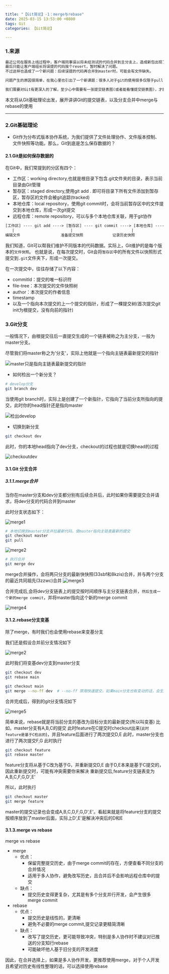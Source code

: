 ```yaml
---

title: "【Git简论】-1：merge与rebase"
date: 2025-03-15 13:53:00 +0800
tags: Git
categories: 【Git简论】

---
```


### 1.来源
```txt
最近公司在服务上线过程中，客户端同事误以将未经测试的代码合并到主分支上，造成新包出现了问题。
最后只能让客户端组长将误提的代码挨个revert，暂时解决了问题。
不过这样也造成了一个新问题：后续误提的代码再合并到master时，可能会有文件缺失。

问题产生的原因很简单，在我心里也引出了一个新课题：很多人对于git的使用很多仅限于pull,push,merge等操作

我们需要对Git有更深入的了解，至少心中需要有一张提交链表图(或者能看懂提交链表图)，才能避免在Git使用过程中出错
```

本文将从Git基础理论出发，展开讲讲Git的提交链表，以及分支合并中merge与rebase的使用

---

### 2.Git基础理论

* Git作为分布式版本协作系统，为我们提供了文件处理协作、文件版本控制、文件快照等功能。那么，Git到底是怎么保存数据的？

#### 2.1.Git是如何保存数据的

在Git中，我们常提到的分区有四个：

* 工作区：working directory,也就是根目录下包含.git文件夹的目录，表示当前目录由Git管理
* 暂存区：staged directory,使用git add . 即可将目录下所有文件添加到暂存区，暂存区的文件会被git追踪(tracked)
* 本地仓库：local repository，使用git commit时，会将当前暂存区中的文件提交到本地仓库，形成一次git提交
* 远程仓库：remote repository，可以与多个本地仓库关联，用于git协作

```txt
[工作区] ---- git add ----> [暂存区] ---- git commit ----> [本地仓库] ---- git push ----> [远程仓库]
   |                         |                          |                          |
编辑文件                  准备提交快照             记录历史快照             同步到远程
```

我们知道，Git可以帮我们维护不同版本的代码数据。实际上，Git维护的是每个版本的`文件快照`。
也就是说，在每次提交时，Git会将`暂存区`中的所有文件以快照形式提交到`.git`文件夹下，形成一次提交。

在一次提交中，往往存储了以下内容：
* commitId：提交的唯一标识符
* file-tree：本次提交的文件快照树
* author：本次提交的作者信息
* timestamp
* 以及一个指向本次提交的上一个提交的指针，形成了一棵提交树(首次提交git init为根提交，没有向前的指针)

### 3.Git分支

一般情况下，由根提交往后一直提交生成的一个链表被称之为主分支，一般为master分支。

尽管我们将master称之为'分支'，实际上他就是一个指向主链表最新提交的指针

![master只是指向主链表最新提交的指针](assets/pic/2025-03-15/master只是指向主链表最新提交的指针.png)

* 如何检出一个新分支？

```zsh
# develop分支
git branch dev
```

当使用git branch时，实际上是创建了一个新指针，它指向了当前分支所指向的提交，此时你的head指针还是指向master

![检出develop](assets/pic/2025-03-15/检出develop.png)

* 切换到新分支
```zsh
git checkout dev

```

此时，你的本地head指向了dev分支，checkout的过程也就是切换head的过程

![checkoutdev](../../assets/pic/2025-03-15/checkoutdev.png)

#### 3.1.Git 分支合并

##### 3.1.1.merge合并

当你在master分支和dev分支都分别有后续合并后，此时如果你需要提交合并请求，将dev分支的代码合并到master

此时分支状态如下：

![merge1](assets/pic/2025-03-15/merge1.png)


```zsh
# 本地切换到master分支并拉最新代码，使master指向主链表最新的提交
git checkout master
git pull
```

![merge2](assets/pic/2025-03-15/merge2.png)


```zsh
# 执行合并
git merge dev
```

merge合并操作，会将两只分支的最新快快照(33sbf和8kzis)合并，并与两个分支的最近共同祖先(3zzwc)合并
![merge3](assets/pic/2025-03-15/merge3.png)

合并完成后,会将dev分支链表上的提交按时间顺序与主分支链表合并，`然后生成一个新的merge commit`，并将master指向这个新的merge commit

![merge4](assets/pic/2025-03-15/merge4.png)


#### 3.1.2.rebase分支变基
除了merge，有时我们也会使用rebase来变基分支

我们还是假设合并前分支情况如下

![merge2](assets/pic/2025-03-15/merge2.png)


此时我们将变基dev分支到master分支

```zsh
git checkout dev
git rebase main

git checkout main
git merge --no-ff dev  # --no-ff 禁用快速提交，如果main分支也有变动的话，会生成一个新的合并提交
```

合并完成后，得到的git分支情况如下

![merge5](assets/pic/2025-03-15/merge5.png)


简单来说，rebase就是将当前分支的基改为目标分支的最新提交(所以叫变基)
比如，master分支有A,B,C的提交
此时feature在C提交时checkout出来(`此时feature是基于C检出的`)，并且feature后面进行了两次提交D,E
此时，master分支也进行了两次提交F,G
此时执行

```zsh
git checkout feature
git rebase master
```

feature分支将从基于C改为基于G，并重新提交D,E
由于D,E本来是基于C提交的，因此重新提交时，可能有冲突需要你来解决
重新提交后,feature分支链表变为A,B,C,F,G,D',E'

所以，此时执行

```zsh
git checkout master
git merge feature
```

master的提交记录也会变成A,B,C,D,F,G,D',E'。看起来就是将feature分支的提交按顺序放到了master后面，实际上D',E'是解决冲突后的D和E

#### 3.1.3.merge vs rebase

merge vs rebase

* merge
  * 优点：
    * 保留完整提交历史，由于merge commit的存在，方便查看不同分支的合并情况
    * 适用于多人协作，避免改写历史，且合并后不会影响远程仓库中的提交
  * 缺点：
    * 提交历史变得更复杂，尤其是有多个分支并行开发，会产生很多merge commit
* rebase
  * 优点：
    * 提交历史是线性的，更清晰
    * 避免不必要的merge commit,提交记录更精简清晰
  * 缺点：
    * 改写了提交历史，更可能导致冲突，特别是多人协作时不建议对已推送的分支知行rebase
    * 可能破坏他人基于旧分支的开发进度

因此，在合并选择上，如果是多人协作开发，更推荐使用merge，对于个人开发且希望对历史有线性整理的话，可以选择使用rebase


